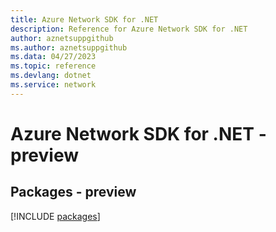 ```yaml
---
title: Azure Network SDK for .NET
description: Reference for Azure Network SDK for .NET
author: aznetsuppgithub
ms.author: aznetsuppgithub
ms.data: 04/27/2023
ms.topic: reference
ms.devlang: dotnet
ms.service: network
---
```

# Azure Network SDK for .NET - preview
## Packages - preview
[!INCLUDE [packages](network-index.md)]